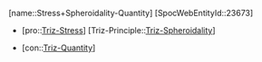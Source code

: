 ﻿---
type: TrizContradiction
aliases:
- Stress+Spheroidality-Quantity
license: CC BY-SA 4.0
copyright: https://github.com/SpocWeb
IsDeleted: false
IsReadOnly: false
Confidential: public
tags: 
- Triz/Contradiction
---
[name::Stress+Spheroidality-Quantity]
[SpocWebEntityId::23673]
+ [pro::[Triz-Stress](tech/Triz/Parameter/Triz-Stress.md)]
[Triz-Principle::[Triz-Spheroidality](tech/Triz/Principle/Triz-Spheroidality.md)]
- [con::[Triz-Quantity](tech/Triz/Parameter/Triz-Quantity.md)]

